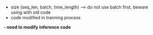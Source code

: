 - size (seq_len, batch, time_length) --> do not use batch first, beware using with old code
- code modified in tranning process

**- need to modify inference code**
